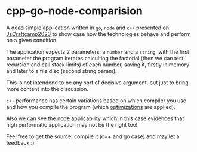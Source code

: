 # cpp-go-node-comparision

A dead simple application written in `go`, `node` and `c++` presented on [JsCraftcamp2023](https://twitter.com/hashtag/jscc23?src=hashtag_click) to show case how the technologies behave and perform on a given condition.

The application expects 2 parameters, a `number` and a `string`, with the first parameter the program iterates calculting the factorial 
(then we can test recursion and call stack limits) of each number, saving it, firstly in memory and later to a file disc (second string param).

This is not intendend to be any sort of decisive argument, but just to bring more content into the discussion.

`c++` performance has certain variations based on which compiler you use and how you compile the program (which [optimizations](https://gcc.gnu.org/onlinedocs/gcc/Optimize-Options.html) are applied).

Also we can see the node applicability which in this case evidences that high performatic application may not be the right tool.

Feel free to get the source, compile it (c++ and go case) and may let a feedback :)

